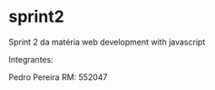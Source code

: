 # sprint2
Sprint 2 da matéria web development with javascript

Integrantes:

Pedro Pereira  RM: 552047